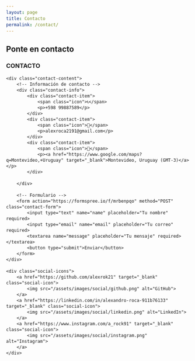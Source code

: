 ```yaml
---
layout: page
title: Contacto
permalink: /contact/
---
```


<section class="contact-container">
    <h2 class="contact-title">Ponte en contacto</h2>
    <h3 class="contact-subtitle">CONTACTO</h3>

    <div class="contact-content">
        <!-- Información de contacto -->
        <div class="contact-info">
            <div class="contact-item">
                <span class="icon">📞</span>
                <p>+598 99887589</p>
            </div>
            <div class="contact-item">
                <span class="icon">📧</span>
                <p>alexroca2191@gmail.com</p>
            </div>
            <div class="contact-item">
                <span class="icon">📍</span>
                <p><a href="https://www.google.com/maps?q=Montevideo,+Uruguay" target="_blank">Montevideo, Uruguay (GMT-3)</a></p>
            </div>

        </div>

        <!-- Formulario -->
        <form action="https://formspree.io/f/mrbenpqo" method="POST" class="contact-form">
            <input type="text" name="name" placeholder="Tu nombre" required>
            <input type="email" name="email" placeholder="Tu correo" required>
            <textarea name="message" placeholder="Tu mensaje" required></textarea>
            <button type="submit">Enviar</button>
        </form>
    </div>

    <div class="social-icons">
        <a href="https://github.com/alexrok21" target="_blank" class="social-icon">
            <img src="/assets/images/social/github.png" alt="GitHub">
        </a>
        <a href="https://linkedin.com/in/alexandro-roca-911b76133" target="_blank" class="social-icon">
            <img src="/assets/images/social/linkedin.png" alt="LinkedIn">
        </a>
        <a href="https://www.instagram.com/a_rock91" target="_blank" class="social-icon">
            <img src="/assets/images/social/instagram.png" alt="Instagram">
        </a>
    </div>

</section>


